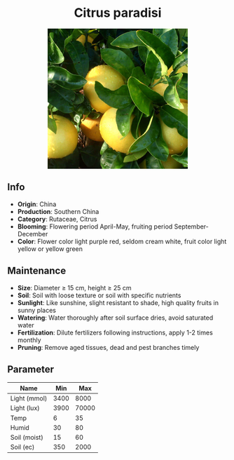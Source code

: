 <h1 align='center'>Citrus paradisi</h1>
<p align="center">
    <img 
        align='center'
        width='320'
        src="../images/citrus paradisi.png" 
        alt='Citrus paradisi' />
</p>

## Info

 - **Origin**: China
 - **Production**: Southern China
 - **Category**: Rutaceae, Citrus
 - **Blooming**: Flowering period April-May, fruiting period September-December
 - **Color**: Flower color light purple red, seldom cream white, fruit color light yellow or yellow green

## Maintenance

 - **Size**: Diameter ≥ 15 cm, height ≥ 25 cm
 - **Soil**: Soil with loose texture or soil with specific nutrients
 - **Sunlight**: Like sunshine, slight resistant to shade, high quality fruits in sunny places
 - **Watering**: Water thoroughly after soil surface dries, avoid saturated water
 - **Fertilization**: Dilute fertilizers following instructions, apply 1-2 times monthly
 - **Pruning**: Remove aged tissues, dead and pest branches timely

## Parameter

| Name         | Min  | Max   |
|--------------|------|-------|
| Light (mmol) | 3400 | 8000  |
| Light (lux)  | 3900 | 70000 |
| Temp         | 6    | 35    |
| Humid        | 30   | 80    |
| Soil (moist) | 15   | 60    |
| Soil (ec)    | 350  | 2000  |
